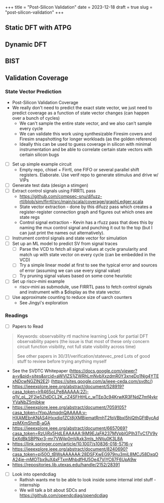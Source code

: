 +++
title = "Post-Silicon Validation"
date = 2023-12-18
draft = true
slug = "post-silicon-validation"
+++

## Static DFT with ATPG

## Dynamic DFT

## BIST

## Validation Coverage

### State Vector Prediction

- Post-Silicon Validation Coverage
- We really don't need to predict the exact state vector, we just need to predict coverage as a function of state vector changes (can happen over a bunch of cycles)
    - We can't sample the entire state vector, and we also can't sample every cycle
    - We can validate this work using synthesizable Firesim covers and Firesim snapshotting for longer workloads (as the golden reference)
    - Ideally this can be used to guess coverage in silicon with minimal instrumentation and be able to correlate certain state vectors with certain silicon bugs

- [ ] Set up simple example circuit
    - Empty repo, chisel + Firrtl, one FIFO or several parallel shift registers. Elaborate. Use verif repo to generate stimulus and drive w/ VIPs
- [ ] Generate test data (design a stimgen)
- [ ] Extract control signals using FIRRTL pass
    - https://github.com/compsec-snu/difuzz-rtl/blob/sim/firrtl/src/main/scala/coverage/graphLedger.scala
    - State vector extraction - done by this difuzz pass which creates a register-register connection graph and figures out which ones are state regs
    - Control signal extraction - Kevin has a rfuzz pass that does this by naming the mux control signal and punching it out to the top (but I can just print the names out alternatively).
- [ ] Instrument control signals and state vector for simulation
- [ ] Set up an ML model to predict SV from signal traces
    - [ ] Parse the VCD to fetch all signal values at cycle granularity and match up with state vector on every cycle (can be embedded in the VCD)
    - [ ] Try a simple linear model at first to see the typical error and sources of error (assuming we can use every signal value)
    - [ ] Try pruning signal values based on some cone heuristic
- [ ] Set up riscv-mini example
    - riscv-mini as submodule, use FIRRTL pass to fetch control signals and instrument with a $display as the state vector.
- [ ] Use approximate counting to reduce size of uarch counters
    - See Jingyi's exploration

### Readings

- [ ] Papers to Read

> Keywords: observability rtl machine learning
> Look for partial DFT observability papers (the issue is that most of these only concern circuit function visibility, not full state visibility across time)
>
> See other papers in 30/31/verification/statevec_pred
> Lots of good stuff to review before trying anything myself

- See the SVDTC Whitepaper (https://docs.google.com/viewer?a=v&pid=sites&srcid=aWVlZS1jZWRhLmNvbXxzdmR0Y3xneDo1Njg4YTExNDcwNGZlN2E2) (https://sites.google.com/a/ieee-ceda.com/svdtc/)
- https://ieeexplore.ieee.org/abstract/document/528919?casa_token=lrR465oLPe8AAAAA:2Zj-q1V_pL_2F2ie5ZldDCL2K_cZ4SFHtHLc_wTEp3c94KrwKR3FNdZ7mf4vkrYVaNbZ5mjbkw
- https://ieeexplore.ieee.org/abstract/document/7059105?casa_token=lYopJAmqdnQAAAAA:v-HXAMEbnKNAS4jHxxdiq1ZCt8jXMBiematRmhT2fpVBbxI5hlQthGFtBycAdzpMXmShmB-aGA
- https://ieeexplore.ieee.org/abstract/document/6657069?casa_token=RzUjRx5HdLEAAAAA:9iM9EJaFA237MVpblGPIh3TvC17V9yEeXdBkSBPNxr3-mr7VWjlp0mVAxk3mls_hNtju0K3L8A
- https://link.springer.com/article/10.1007/s10836-018-5716-y
- https://ieeexplore.ieee.org/abstract/document/8240690?casa_token=pj50O_tBWsAAAAAA:28DSFXwEG979nu3miL8MCJ58DxqOA24je-mMOTbx9uX4xFTxmMhbdfHU5Oe47ViYC67F6UpA9w
- https://repositories.lib.utexas.edu/handle/2152/28391

- [ ] Look into opendcdiag
    - Rathish wants me to be able to look inside some internal intel stuff - internship
    - We will talk a bit about SDCs and https://github.com/opendcdiag/opendcdiag

